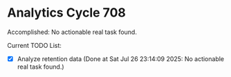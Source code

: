 # Analytics Cycle 708

Accomplished: No actionable real task found.

Current TODO List:

- [x] Analyze retention data  (Done at Sat Jul 26 23:14:09 2025: No actionable real task found.)